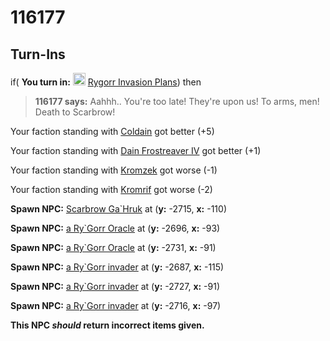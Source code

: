 # 116177


## Turn-Ins





if( **You turn in:** <img style="background:url(/static/icons/blank_slot.gif);width:20px;height:20px;" src="/static/icons/item_682.png" alt="" /> <a
                                href="/item/30136" data-url="30136" class="tooltip-link link">Rygorr Invasion Plans</a>) then


>**116177 says:** Aahhh.. You're too late! They're upon us! To arms, men! Death to Scarbrow!


Your faction standing with [Coldain](/faction/406) got better (<span class='text-success'>+5</span>)


Your faction standing with [Dain Frostreaver IV](/faction/405) got better (<span class='text-success'>+1</span>)


Your faction standing with [Kromzek](/faction/448) got worse (<span class='text-danger'>-1</span>)


Your faction standing with [Kromrif](/faction/419) got worse (<span class='text-danger'>-2</span>)


**Spawn NPC:**  [Scarbrow Ga\`Hruk](/npc/116020) at (**y:** -2715, **x:** -110)


**Spawn NPC:**  [a Ry\`Gorr Oracle](/npc/116021) at (**y:** -2696, **x:** -93)


**Spawn NPC:**  [a Ry\`Gorr Oracle](/npc/116021) at (**y:** -2731, **x:** -91)


**Spawn NPC:**  [a Ry\`Gorr invader](/npc/116022) at (**y:** -2687, **x:** -115)


**Spawn NPC:**  [a Ry\`Gorr invader](/npc/116022) at (**y:** -2727, **x:** -91)


**Spawn NPC:**  [a Ry\`Gorr invader](/npc/116022) at (**y:** -2716, **x:** -97)

**This NPC *should* return incorrect items given.**
